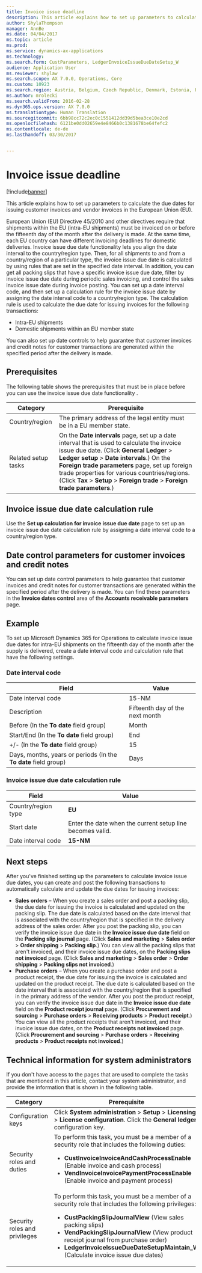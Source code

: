 ```yaml
---
title: Invoice issue deadline
description: This article explains how to set up parameters to calculate the due dates for issuing customer invoices and vendor invoices in the European Union (EU).
author: ShylaThompson
manager: AnnBe
ms.date: 04/04/2017
ms.topic: article
ms.prod: 
ms.service: dynamics-ax-applications
ms.technology: 
ms.search.form: CustParameters, LedgerInvoiceIssueDueDateSetup_W
audience: Application User
ms.reviewer: shylaw
ms.search.scope: AX 7.0.0, Operations, Core
ms.custom: 10923
ms.search.region: Austria, Belgium, Czech Republic, Denmark, Estonia, Finland, France, Germany, Hungary, Iceland, Italy, Latvia, Lithuania, Netherlands, Poland, Spain, Sweden, United Kingdom
ms.author: mrolecki
ms.search.validFrom: 2016-02-28
ms.dyn365.ops.version: AX 7.0.0
ms.translationtype: Human Translation
ms.sourcegitcommit: 6bb98cc72c2ec0c1551412dd39d5bea3ce10e2cd
ms.openlocfilehash: 6121be0dd02659e4e8466b0c1381678be64fefc2
ms.contentlocale: de-de
ms.lasthandoff: 03/30/2017


---
```


# <a name="invoice-issue-deadline"></a>Invoice issue deadline

[!include[banner](../includes/banner.md)]


This article explains how to set up parameters to calculate the due dates for issuing customer invoices and vendor invoices in the European Union (EU).

European Union (EU) Directive 45/2010 and other directives require that shipments within the EU (intra-EU shipments) must be invoiced on or before the fifteenth day of the month after the delivery is made. At the same time, each EU country can have different invoicing deadlines for domestic deliveries. Invoice issue due date functionality lets you align the date interval to the country/region type. Then, for all shipments to and from a country/region of a particular type, the invoice issue due date is calculated by using rules that are set in the specified date interval. In addition, you can get all packing slips that have a specific invoice issue due date, filter by invoice issue due date during periodic sales invoicing, and control the sales invoice issue date during invoice posting. You can set up a date interval code, and then set up a calculation rule for the invoice issue date by assigning the date interval code to a country/region type. The calculation rule is used to calculate the due date for issuing invoices for the following transactions:

-   Intra-EU shipments
-   Domestic shipments within an EU member state

You can also set up date controls to help guarantee that customer invoices and credit notes for customer transactions are generated within the specified period after the delivery is made.

## <a name="prerequisites"></a>Prerequisites
The following table shows the prerequisites that must be in place before you can use the invoice issue due date functionality .

| Category            | Prerequisite                                                                                                                                                                                                                                                                                                                                                                             |
|---------------------|------------------------------------------------------------------------------------------------------------------------------------------------------------------------------------------------------------------------------------------------------------------------------------------------------------------------------------------------------------------------------------------|
| Country/region      | The primary address of the legal entity must be in a EU member state.                                                                                                                                                                                                                                                                                                                    |
| Related setup tasks | On the **Date intervals** page, set up a date interval that is used to calculate the invoice issue due date. (Click **General Ledger** &gt; **Ledger setup** &gt; **Date intervals**.) On the **Foreign trade parameters** page, set up foreign trade properties for various countries/regions. (Click **Tax** &gt; **Setup** &gt; **Foreign trade** &gt; **Foreign trade parameters**.) |

## <a name="invoice-issue-due-date-calculation-rule"></a>Invoice issue due date calculation rule
Use the **Set up calculation for invoice issue due date** page to set up an invoice issue due date calculation rule by assigning a date interval code to a country/region type.

## <a name="date-control-parameters-for-customer-invoices-and-credit-notes"></a>Date control parameters for customer invoices and credit notes
You can set up date control parameters to help guarantee that customer invoices and credit notes for customer transactions are generated within the specified period after the delivery is made. You can find these parameters in the **Invoice dates control** area of the **Accounts receivable parameters** page.

## <a name="example"></a>Example
To set up Microsoft Dynamics 365 for Operations to calculate invoice issue due dates for intra-EU shipments on the fifteenth day of the month after the supply is delivered, create a date interval code and calculation rule that have the following settings.

### <a name="date-interval-code"></a>Date interval code

| Field                                                           | Value                           |
|-----------------------------------------------------------------|---------------------------------|
| Date interval code                                              | 15-NM                           |
| Description                                                     | Fifteenth day of the next month |
| Before (In the **To date** field group)                         | Month                           |
| Start/End (In the **To date** field group)                      | End                             |
| +/- (In the **To date** field group)                            | 15                              |
| Days, months, years or periods (In the **To date** field group) | Days                            |

### <a name="invoice-issue-due-date-calculation-rule"></a>Invoice issue due date calculation rule

| Field               | Value                                                     |
|---------------------|-----------------------------------------------------------|
| Country/region type | **EU**                                                    |
| Start date          | Enter the date when the current setup line becomes valid. |
| Date interval code  | **15-NM**                                                 |

## <a name="next-steps"></a>Next steps
After you've finished setting up the parameters to calculate invoice issue due dates, you can create and post the following transactions to automatically calculate and update the due dates for issuing invoices:

-   **Sales orders** – When you create a sales order and post a packing slip, the due date for issuing the invoice is calculated and updated on the packing slip. The due date is calculated based on the date interval that is associated with the country/region that is specified in the delivery address of the sales order. After you post the packing slip, you can verify the invoice issue due date in the **Invoice issue due date** field on the **Packing slip journal** page. (Click **Sales and marketing** &gt; **Sales order** &gt; **Order shipping** &gt; **Packing slip**.) You can view all the packing slips that aren't invoiced, and their invoice issue due dates, on the **Packing slips not invoiced** page. (Click **Sales and marketing** &gt; **Sales order** &gt; **Order shipping** &gt; **Packing slips not invoiced**.)
-   **Purchase orders** – When you create a purchase order and post a product receipt, the due date for issuing the invoice is calculated and updated on the product receipt. The due date is calculated based on the date interval that is associated with the country/region that is specified in the primary address of the vendor. After you post the product receipt, you can verify the invoice issue due date in the **Invoice issue due date** field on the **Product receipt journal** page. (Click **Procurement and sourcing** &gt; **Purchase orders** &gt; **Receiving products** &gt; **Product receipt**.) You can view all the product receipts that aren't invoiced, and their invoice issue due dates, on the **Product receipts not invoiced** page. (Click **Procurement and sourcing** &gt; **Purchase orders** &gt; **Receiving products** &gt; **Product receipts not invoiced**.)

## <a name="technical-information-for-system-administrators"></a>Technical information for system administrators
If you don't have access to the pages that are used to complete the tasks that are mentioned in this article, contact your system administrator, and provide the information that is shown in the following table.

<table>
<colgroup>
<col width="50%" />
<col width="50%" />
</colgroup>
<thead>
<tr class="header">
<th>Category</th>
<th>Prerequisite</th>
</tr>
</thead>
<tbody>
<tr class="odd">
<td>Configuration keys</td>
<td>Click <strong>System administration</strong> &gt; <strong>Setup</strong> &gt; <strong>Licensing</strong> &gt; <strong>License configuration</strong>. Click the <strong>General ledger</strong> configuration key.</td>
</tr>
<tr class="even">
<td>Security roles and duties</td>
<td>To perform this task, you must be a member of a security role that includes the following duties:
<ul>
<li><strong>CustInvoiceInvoiceAndCashProcessEnable</strong> (Enable invoice and cash process)</li>
<li><strong>VendInvoiceInvoicePaymentProcessEnable</strong> (Enable invoice and payment process)</li>
</ul></td>
</tr>
<tr class="odd">
<td>Security roles and privileges</td>
<td>To perform this task, you must be a member of a security role that includes the following privileges:
<ul>
<li><strong>CustPackingSlipJournalView</strong> (View sales packing slips)</li>
<li><strong>VendPackingSlipJournalView</strong> (View product receipt journal from purchase order)</li>
<li><strong>LedgerInvoiceIssueDueDateSetupMaintain_W</strong> (Calculate invoice issue due dates)</li>
</ul></td>
</tr>
</tbody>
</table>






